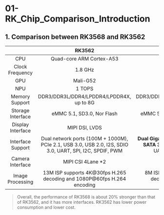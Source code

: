 # 01-RK_Chip_Comparison_Introduction



## 1. Comparison between RK3568 and RK3562

|            |                            RK3562                            |                            RK3568                            |
| :--------: | :----------------------------------------------------------: | :----------------------------------------------------------: |
|    CPU     |                      Quad-core ARM Cortex-A53                      |                      Quad-core ARM Cortex-A55                      |
|    Clock Frequency    |                            1.8 GHz                            |                            2.0 GHz                            |
|    GPU     |                           Mali-G52                           |                           Mali-G52                           |
|    NPU     |                            1 TOPS                             |                            1 TOPS                             |
|  Memory Support  |          DDR3/DDR3L/DDR4/LPDDR4/LPDDR4X, up to 8G           |      DDR3/DDR3L/DDR4/LPDDR3/LPDDR4/LPDDR4X, up to 8G       |
|  Storage Interface  |                  eMMC 5.1, SD3.0, Nor Flash                  |          eMMC 5.1, SD3.0, Nor Flash, LBA Nand Flash          |
|  Display Interface  |                       MIPI DSI, LVDS                        |                 HDMI 2.0, MIPI DSI *2, LVDS                  |
|  Interface Support  | Dual network ports (100M + 1000M), PCIe 2.1, USB 3.0, USB 2.0, I2S, SDIO 3.0, UART, SPI, I2C, SPDIF, PWM | **Dual Gigabit network ports**, **PCIe 3.0**, PCIe 2.1, **SATA 3.0**, USB 3.0, USB 2.0, I2S, SDIO 3.0, UART, SPI, I2C, SPDIF, PWM, CAN |
| Camera Interface |                      MIPI CSI 4Lane *2                       |                        MIPI CSI 4Lane                        |
|  Image Processing  |    13M ISP supports 4K@30fps H.265 decoding and 1080P@60fps H.264 encoding     |  8M ISP supports 4K@60fps H.265/H.264 decoding, and the encoding ability is 1080P@60fps  |

> Overall, the performance of RK3568 is about 20% stronger than that of RK3562, and it has more interfaces. RK3562 has lower power consumption and lower cost.